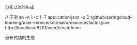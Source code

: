 分布式id的生成

// 压测
ab -n 1 -c 1  -T application/json -p D:/github/springcloud-learning/user-service/src/main/resources/actor.json  http://localhost:8201/user/createActor



分布式锁的生成